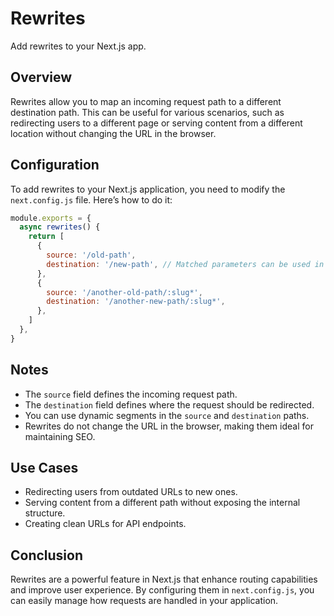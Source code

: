 # Rewrites

Add rewrites to your Next.js app.

## Overview

Rewrites allow you to map an incoming request path to a different destination path. This can be useful for various scenarios, such as redirecting users to a different page or serving content from a different location without changing the URL in the browser.

## Configuration

To add rewrites to your Next.js application, you need to modify the `next.config.js` file. Here’s how to do it:

```javascript
module.exports = {
  async rewrites() {
    return [
      {
        source: '/old-path',
        destination: '/new-path', // Matched parameters can be used in the destination
      },
      {
        source: '/another-old-path/:slug*',
        destination: '/another-new-path/:slug*',
      },
    ]
  },
}
```

## Notes

- The `source` field defines the incoming request path.
- The `destination` field defines where the request should be redirected.
- You can use dynamic segments in the `source` and `destination` paths.
- Rewrites do not change the URL in the browser, making them ideal for maintaining SEO.

## Use Cases

- Redirecting users from outdated URLs to new ones.
- Serving content from a different path without exposing the internal structure.
- Creating clean URLs for API endpoints.

## Conclusion

Rewrites are a powerful feature in Next.js that enhance routing capabilities and improve user experience. By configuring them in `next.config.js`, you can easily manage how requests are handled in your application.
